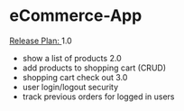 ﻿# eCommerce-App


<u>Release Plan: </u>
1.0 
- show a list of products
2.0
- add products to shopping cart (CRUD)
- shopping cart check out
3.0
- user login/logout security
- track previous orders for logged in users
